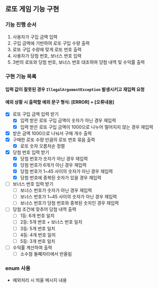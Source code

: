 ## 로또 게임 기능 구현 

### 기능 진행 순서
1. 사용자가 구입 금액 입력
2. 구입 금액에 기반하여 로또 구입 수량 출력
3. 로또 구입 수량에 맞게 로또 번호 출력
4. 사용자가 당첨 번호, 보너스 번호 입력
5. 3번의 로또와 당첨 번호, 보너스 번호 대조하여 댱첨 내역 및 수익률 출력

### 구현 기능 목록
#### 입력 값이 잘못된 경우 `IllegalArgumentException` 발생시키고 재입력 요청
#### 예외 상황 시 출력할 예외 문구 형식: [ERROR] + [오류내용]
- [x] 로또 구입 금액 입력 받기
  - [x] 입력 받은 로또 구입 금액이 숫자가 아닌 경우 재입력
  - [x] 입력 받은 로또 구입 금액이 1000으로 나누어 떨어지지 않는 경우 재입력
- [x] 받은 금액 1000으로 나눠서 구매 개수 출력
- [x] 구매한 로또 수량 만큼의 로또 번호 묶음 출력
  - [x] 로또 숫자 오름차순 정렬
- [x] 당첨 번호 입력 받기
  - [x] 당첨 번호가 숫자가 아닌 경우 재입력
  - [x] 당첨 번호가 6개가 아닌 경우 재입력
  - [x] 당첨 번호가 1~45 사이의 숫자가 아닌 경우 재입력
  - [x] 당첨 번호에 중복된 숫자가 있을 경우 재입력
- [ ] 보너스 번호 입력 받기
  - [ ] 보너스 번호가 숫자가 아닌 경우 재입력
  - [ ] 보너스 번호가 1~45 사이의 숫자가 아닌 경우 재입력
  - [ ] 보너스 번호가 당첨 번호와 중복된 숫자인 경우 재입력  
- [ ] 당첨 조건에 맞추어 당첨 내역 출력
  - [ ] 1등: 6개 번호 일치
  - [ ] 2등: 5개 번호 + 보너스 번호 일치
  - [ ] 3등: 5개 번호 일치
  - [ ] 4등: 4개 번호 일치
  - [ ] 5등: 3개 번호 일치
- [ ] 수익률 계산하여 출력
  - [ ] 소수점 둘째자리에서 반올림

### enum 사용
- 예외처리 시 띄울 메시지 내용
